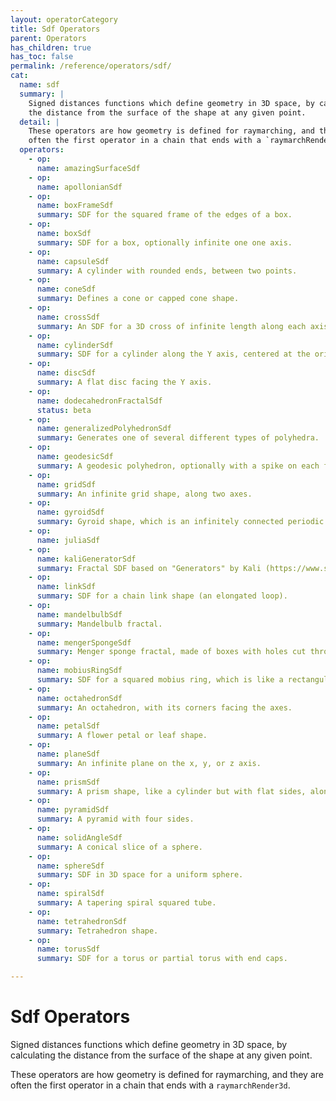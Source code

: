 ```yaml
---
layout: operatorCategory
title: Sdf Operators
parent: Operators
has_children: true
has_toc: false
permalink: /reference/operators/sdf/
cat:
  name: sdf
  summary: |
    Signed distances functions which define geometry in 3D space, by calculating
    the distance from the surface of the shape at any given point.
  detail: |
    These operators are how geometry is defined for raymarching, and they are
    often the first operator in a chain that ends with a `raymarchRender3d`.
  operators:
    - op:
      name: amazingSurfaceSdf
    - op:
      name: apollonianSdf
    - op:
      name: boxFrameSdf
      summary: SDF for the squared frame of the edges of a box.
    - op:
      name: boxSdf
      summary: SDF for a box, optionally infinite one one axis.
    - op:
      name: capsuleSdf
      summary: A cylinder with rounded ends, between two points.
    - op:
      name: coneSdf
      summary: Defines a cone or capped cone shape.
    - op:
      name: crossSdf
      summary: An SDF for a 3D cross of infinite length along each axis.
    - op:
      name: cylinderSdf
      summary: SDF for a cylinder along the Y axis, centered at the origin.
    - op:
      name: discSdf
      summary: A flat disc facing the Y axis.
    - op:
      name: dodecahedronFractalSdf
      status: beta
    - op:
      name: generalizedPolyhedronSdf
      summary: Generates one of several different types of polyhedra.
    - op:
      name: geodesicSdf
      summary: A geodesic polyhedron, optionally with a spike on each face.
    - op:
      name: gridSdf
      summary: An infinite grid shape, along two axes.
    - op:
      name: gyroidSdf
      summary: Gyroid shape, which is an infinitely connected periodic surface.
    - op:
      name: juliaSdf
    - op:
      name: kaliGeneratorSdf
      summary: Fractal SDF based on "Generators" by Kali (https://www.shadertoy.com/view/Xtf3Rn).
    - op:
      name: linkSdf
      summary: SDF for a chain link shape (an elongated loop).
    - op:
      name: mandelbulbSdf
      summary: Mandelbulb fractal.
    - op:
      name: mengerSpongeSdf
      summary: Menger sponge fractal, made of boxes with holes cut through each axis.
    - op:
      name: mobiusRingSdf
      summary: SDF for a squared mobius ring, which is like a rectangular bar twisted and then bent into a ring.
    - op:
      name: octahedronSdf
      summary: An octahedron, with its corners facing the axes.
    - op:
      name: petalSdf
      summary: A flower petal or leaf shape.
    - op:
      name: planeSdf
      summary: An infinite plane on the x, y, or z axis.
    - op:
      name: prismSdf
      summary: A prism shape, like a cylinder but with flat sides, along the z axis.
    - op:
      name: pyramidSdf
      summary: A pyramid with four sides.
    - op:
      name: solidAngleSdf
      summary: A conical slice of a sphere.
    - op:
      name: sphereSdf
      summary: SDF in 3D space for a uniform sphere.
    - op:
      name: spiralSdf
      summary: A tapering spiral squared tube.
    - op:
      name: tetrahedronSdf
      summary: Tetrahedron shape.
    - op:
      name: torusSdf
      summary: SDF for a torus or partial torus with end caps.

---
```


# Sdf Operators

Signed distances functions which define geometry in 3D space, by calculating
the distance from the surface of the shape at any given point.

These operators are how geometry is defined for raymarching, and they are
often the first operator in a chain that ends with a `raymarchRender3d`.
